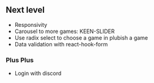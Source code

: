 ## Next level

- Responsivity
- Carousel to more games: KEEN-SLIDER
- Use radix select to choose a game in plubish a game
- Data validation with react-hook-form

### Plus Plus

- Login with discord
